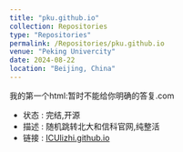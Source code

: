 ```yaml
---
title: "pku.github.io"
collection: Repositories
type: "Repositories"
permalink: /Repositories/pku.github.io
venue: "Peking Univercity"
date: 2024-08-22
location: "Beijing, China"
---
```

我的第一个html:暂时不能给你明确的答复.com
- 状态 : 完结,开源
- 描述 : 随机跳转北大和信科官网,纯整活
- 链接 : [ICUlizhi.github.io](https://github.com/ICUlizhi/ICUlizhi.github.io)